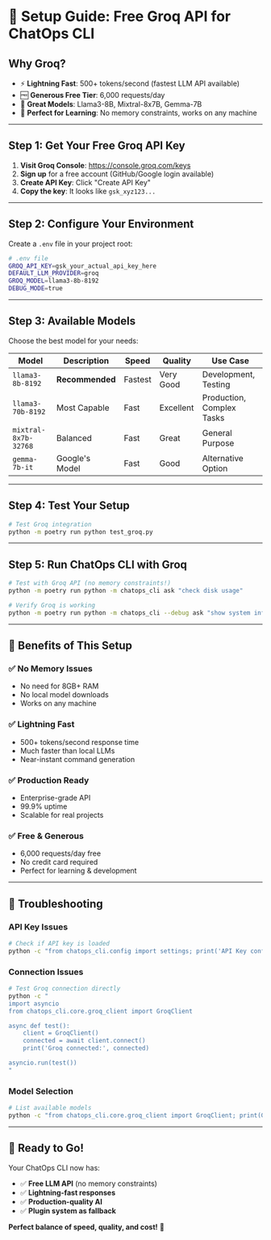 # 🚀 Setup Guide: Free Groq API for ChatOps CLI

## Why Groq?
- ⚡ **Lightning Fast**: 500+ tokens/second (fastest LLM API available)
- 🆓 **Generous Free Tier**: 6,000 requests/day 
- 🤖 **Great Models**: Llama3-8B, Mixtral-8x7B, Gemma-7B
- 🔧 **Perfect for Learning**: No memory constraints, works on any machine

---

## Step 1: Get Your Free Groq API Key

1. **Visit Groq Console**: https://console.groq.com/keys
2. **Sign up** for a free account (GitHub/Google login available)
3. **Create API Key**: Click "Create API Key"
4. **Copy the key**: It looks like `gsk_xyz123...`

---

## Step 2: Configure Your Environment

Create a `.env` file in your project root:

```bash
# .env file
GROQ_API_KEY=gsk_your_actual_api_key_here
DEFAULT_LLM_PROVIDER=groq
GROQ_MODEL=llama3-8b-8192
DEBUG_MODE=true
```

---

## Step 3: Available Models

Choose the best model for your needs:

| Model | Description | Speed | Quality | Use Case |
|-------|-------------|-------|---------|----------|
| `llama3-8b-8192` | **Recommended** | Fastest | Very Good | Development, Testing |
| `llama3-70b-8192` | Most Capable | Fast | Excellent | Production, Complex Tasks |
| `mixtral-8x7b-32768` | Balanced | Fast | Great | General Purpose |
| `gemma-7b-it` | Google's Model | Fast | Good | Alternative Option |

---

## Step 4: Test Your Setup

```bash
# Test Groq integration
python -m poetry run python test_groq.py
```

---

## Step 5: Run ChatOps CLI with Groq

```bash
# Test with Groq API (no memory constraints!)
python -m poetry run python -m chatops_cli ask "check disk usage"

# Verify Groq is working
python -m poetry run python -m chatops_cli --debug ask "show system info"
```

---

## 🎯 Benefits of This Setup

### ✅ **No Memory Issues**
- No need for 8GB+ RAM
- No local model downloads
- Works on any machine

### ✅ **Lightning Fast**
- 500+ tokens/second response time
- Much faster than local LLMs
- Near-instant command generation

### ✅ **Production Ready** 
- Enterprise-grade API
- 99.9% uptime
- Scalable for real projects

### ✅ **Free & Generous**
- 6,000 requests/day free
- No credit card required
- Perfect for learning & development

---

## 🔧 Troubleshooting

### API Key Issues
```bash
# Check if API key is loaded
python -c "from chatops_cli.config import settings; print('API Key configured:', bool(settings.groq_api_key))"
```

### Connection Issues
```bash
# Test Groq connection directly
python -c "
import asyncio
from chatops_cli.core.groq_client import GroqClient

async def test():
    client = GroqClient()
    connected = await client.connect()
    print('Groq connected:', connected)

asyncio.run(test())
"
```

### Model Selection
```bash
# List available models
python -c "from chatops_cli.core.groq_client import GroqClient; print(GroqClient().list_available_models())"
```

---

## 🎉 Ready to Go!

Your ChatOps CLI now has:
- ✅ **Free LLM API** (no memory constraints)
- ✅ **Lightning-fast responses** 
- ✅ **Production-quality AI**
- ✅ **Plugin system as fallback**

**Perfect balance of speed, quality, and cost!** 🚀 